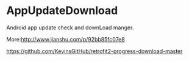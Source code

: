 # AppUpdateDownload
Android app update check and downLoad manger.




More:http://www.jianshu.com/p/92bb85fc07e8  

https://github.com/KevinsGitHub/retrofit2-progress-download-master
